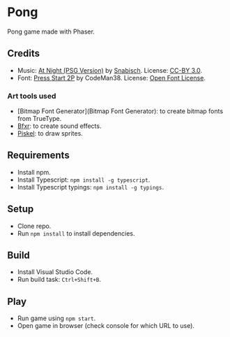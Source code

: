 # Pong

Pong game made with Phaser.

## Credits

- Music: [At Night (PSG Version)](https://opengameart.org/content/at-night-psg-version-0) by [Snabisch](https://www.facebook.com/SnabischCreator?ref=bookmarks). License: [CC-BY 3.0](https://creativecommons.org/licenses/by/3.0/).
- Font: [Press Start 2P](https://fonts.google.com/specimen/Press+Start+2P) by CodeMan38. License: [Open Font License](http://scripts.sil.org/cms/scripts/page.php?site_id=nrsi&id=OFL_web).

### Art tools used

- [Bitmap Font Generator](Bitmap Font Generator): to create bitmap fonts from TrueType.
- [Bfxr](http://www.bfxr.net/): to create sound effects.
- [Piskel](http://www.piskelapp.com/): to draw sprites.

## Requirements

- Install npm.
- Install Typescript: `npm install -g typescript`.
- Install Typescript typings: `npm install -g typings`.

## Setup

- Clone repo.
- Run `npm install` to install dependencies.

## Build

- Install Visual Studio Code.
- Run build task: `Ctrl+Shift+B`.

## Play

- Run game using `npm start`.
- Open game in browser (check console for which URL to use).